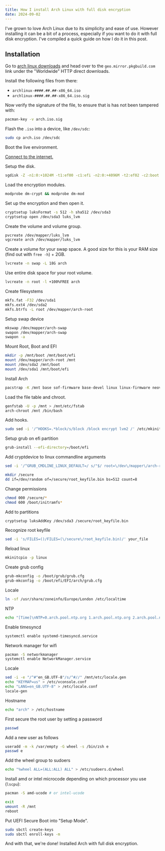 ```yaml
---
title: How I install Arch Linux with full disk encryption
date: 2024-09-02
---
```


I've grown to love Arch Linux due to its simplicity and ease of use. However installing it can be a bit of a process, especially if you want to do it with full disk encryption. I've compiled a quick guide on how I do it in this post.

## Installation

Go to [arch linux downloads](https://archlinux.org/download/) and head over to the `geo.mirror.pkgbuild.com` link under the "Worldwide" HTTP direct downloads.

Install the following files from there:

- `archlinux-####.##.##-x86_64.iso`
- `archlinux-####.##.##-x86_64.iso.sig`

Now verify the signature of the file, to ensure that is has not been tampered with:

```bash
pacman-key -v arch.iso.sig
```

Flash the `.iso` into a device, like `/dev/sdc`:

```bash
sudo cp arch.iso /dev/sdc
```

Boot the live environment.

[Connect to the internet.](https://wiki.archlinux.org/title/Installation_guide#Connect_to_the_internet)

Setup the disk.

```bash
sgdisk -Z -n1:0:+1024M -t1:ef00 -c1:efi -n2:0:+4096M -t2:ef02 -c2:boot -N3 -t3:8309 -c3:root /dev/sda
```

Load the encryption modules.

```bash
modprobe dm-crypt && modprobe dm-mod
```

Set up the encryption and then open it.

```bash
cryptsetup luksFormat -s 512 -h sha512 /dev/sda3
cryptsetup open /dev/sda3 luks_lvm
```

Create the volume and volume group.

```bash
pvcreate /dev/mapper/luks_lvm
vgcreate arch /dev/mapper/luks_lvm
```

Create a volume for your swap space. A good size for this is your RAM size (find out with `free -h`) + 2GB.

```bash
lvcreate -n swap -L 18G arch
```

Use entire disk space for your root volume.

```bash
lvcreate -n root -l +100%FREE arch
```

Create filesystems

```bash
mkfs.fat -F32 /dev/sda1
mkfs.ext4 /dev/sda2
mkfs.btrfs -L root /dev/mapper/arch-root
```

Setup swap device

```bash
mkswap /dev/mapper/arch-swap
swapon /dev/mapper/arch-swap
swapon -a
```

Mount Root, Boot and EFI

```bash
mkdir -p /mnt/boot /mnt/boot/efi
mount /dev/mapper/arch-root /mnt
mount /dev/sda2 /mnt/boot
mount /dev/sda1 /mnt/boot/efi
```

Install Arch

```bash
pacstrap -K /mnt base sof-firmware base-devel linux linux-firmware neovim btrfs-progs lvm2 grub efibootmgr zsh
```

Load the file table and chroot.

```bash
genfstab -U -p /mnt > /mnt/etc/fstab
arch-chroot /mnt /bin/bash
```

Add hooks.

```bash
sudo sed -i '/^HOOKS=.*block/s/block /block encrypt lvm2 /' /etc/mkinitcpio.conf
```

Setup grub on efi partition

```bash
grub-install --efi-directory=/boot/efi
```

Add cryptdevice to linux commandline arguments

```bash
sed -i '/^GRUB_CMDLINE_LINUX_DEFAULT=/ s/"$/ root=\/dev\/mapper\/arch-root cryptdevice=UUID='$(blkid -s UUID -o value /dev/sda3)':luks_lvm"/' /etc/default/grub
```

```bash
mkdir /secure
dd if=/dev/random of=/secure/root_keyfile.bin bs=512 count=8
```

Change permissions

```bash
chmod 000 /secure/*
chmod 600 /boot/initramfs*
```

Add to partitions

```bash
cryptsetup luksAddKey /dev/sda3 /secure/root_keyfile.bin
```

Recognize root keyfile

```bash
sed -i 's/FILES=()/FILES=(\/secure\/root_keyfile.bin)/' your_file
```

Reload linux

```bash
mkinitcpio -p linux
```

Create grub config

```bash
grub-mkconfig -o /boot/grub/grub.cfg
grub-mkconfig -o /boot/efi/EFI/arch/grub.cfg
```

Locale

```bash
ln -sf /usr/share/zoneinfo/Europe/London /etc/localtime
```

NTP

```bash
echo "[Time]\nNTP=0.arch.pool.ntp.org 1.arch.pool.ntp.org 2.arch.pool.ntp.org 3.arch.pool.ntp.org\nFallbackNTP=0.pool.ntp.org 1.pool.ntp.org" > /etc/systemd/timesyncd.conf
```

Enable timesyncd

```bash
systemctl enable systemd-timesyncd.service
```

Network manager for wifi

```bash
pacman -S networkmanager
systemctl enable NetworkManager.service
```

Locale

```bash
sed -i -e "/^#"en_GB.UTF-8"/s/^#//" /mnt/etc/locale.gen
echo "KEYMAP=us" > /etc/vconsole.conf
echo "LANG=en_GB.UTF-8" > /etc/locale.conf
locale-gen
```

Hostname

```bash
echo "arch" > /etc/hostname
```

First secure the root user by setting a password

```bash
passwd
```

Add a new user as follows

```bash
useradd -m -k /var/empty -G wheel -s /bin/zsh e
passwd e
```

Add the wheel group to sudoers

```bash
echo "%wheel ALL=(ALL:ALL) ALL" > /etc/sudoers.d/wheel
```

Install amd or intel microcode depending on which processor you use (`lscpu`):

```sh
pacman -S amd-ucode # or intel-ucode
```

```bash
exit
umount -R /mnt
reboot
```

Put UEFI Secure Boot into "Setup Mode".

```bash
sudo sbctl create-keys
sudo sbctl enroll-keys -m
```

And with that, we're done! Installed Arch with full disk encryption.
